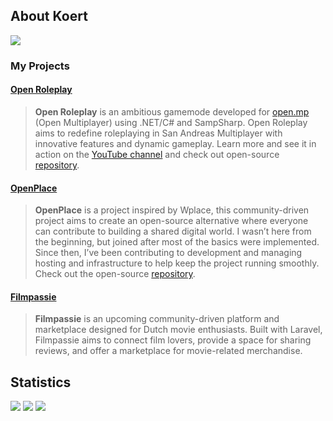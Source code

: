 ## About Koert

![](https://komarev.com/ghpvc/?username=KoertLichtendonk)

### My Projects
#### [Open Roleplay](https://open-roleplay.com/)
> **Open Roleplay** is an ambitious gamemode developed for [open.mp](https://github.com/openmultiplayer) (Open Multiplayer) using .NET/C# and SampSharp. Open Roleplay aims to redefine roleplaying in San Andreas Multiplayer with innovative features and dynamic gameplay. Learn more and see it in action on the [YouTube channel](https://www.youtube.com/@openrp-server) and check out open-source [repository](https://github.com/OpenRoleplay/OpenRP.Framework).

#### [OpenPlace](https://openplace.live/)
> **OpenPlace** is a project inspired by Wplace, this community-driven project aims to create an open-source alternative where everyone can contribute to building a shared digital world. I wasn’t here from the beginning, but joined after most of the basics were implemented. Since then, I’ve been contributing to development and managing hosting and infrastructure to help keep the project running smoothly. Check out the open-source [repository](https://github.com/openplaceteam/openplace).

#### [Filmpassie](https://filmpassie.nl/)
> **Filmpassie** is an upcoming community-driven platform and marketplace designed for Dutch movie enthusiasts. Built with Laravel, Filmpassie aims to connect film lovers, provide a space for sharing reviews, and offer a marketplace for movie-related merchandise.

## Statistics
![](http://github-profile-summary-cards.vercel.app/api/cards/profile-details?username=KoertLichtendonk&theme=transparent)
![](http://github-profile-summary-cards.vercel.app/api/cards/repos-per-language?username=KoertLichtendonk&theme=transparent)
![](http://github-profile-summary-cards.vercel.app/api/cards/most-commit-language?username=KoertLichtendonk&theme=transparent)
